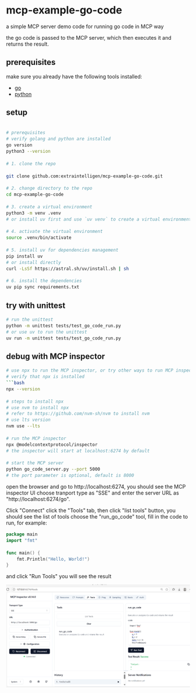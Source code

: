 # mcp-example-go-code

a simple MCP server demo code for running go code in MCP way 

the go code is passed to the MCP server, which then executes it and returns the result.

## prerequisites

make sure you already have the following tools installed:
- [go](https://golang.org/doc/install/source)
- [python](https://www.python.org/downloads/)
    
## setup

```bash

# prerequisites
# verify golang and python are installed
go version
python3 --version

# 1. clone the repo

git clone github.com:extraintelligen/mcp-example-go-code.git 

# 2. change directory to the repo
cd mcp-example-go-code

# 3. create a virtual environment
python3 -m venv .venv
# or install uv first and use `uv venv` to create a virtual environment 

# 4. activate the virtual environment
source .venv/bin/activate

# 5. install uv for dependencies management
pip install uv
# or install directly
curl -LsSf https://astral.sh/uv/install.sh | sh

# 6. install the dependencies
uv pip sync requirements.txt
```

## try with unittest

```bash     
# run the unittest 
python -m unittest tests/test_go_code_run.py
# or use uv to run the unittest
uv run -m unittest tests/test_go_code_run.py
```

## debug with MCP inspector

```bash
# use npx to run the MCP inspector, or try other ways to run MCP inspector
# verify that npx is installed
```bash
npx --version

# steps to install npx
# use nvm to install npx 
# refer to https://github.com/nvm-sh/nvm to install nvm
# use lts version
nvm use --lts

# run the MCP inspector
npx @modelcontextprotocol/inspector
# the inspector will start at localhost:6274 by default

# start the MCP server
python go_code_server.py --port 5000
# the port parameter is optional, default is 8000

```

open the browser and go to http://localhost:6274,
you should see the MCP inspector UI
choose tranport type as "SSE"
and enter the server URL as "http://localhost:6274/go".

Click "Connect"
click the "Tools" tab, then click "list tools" button, you should see the list of tools
choose the "run_go_code" tool, fill in the code to run, for example:

```go
package main
import "fmt"

func main() {
    fmt.Println("Hello, World!")
}
```
and click "Run Tools"
you will see the result 

![MCP Inspector showing Go code execution result](docs/mcp-inspector.png "MCP Inspector Demo")





